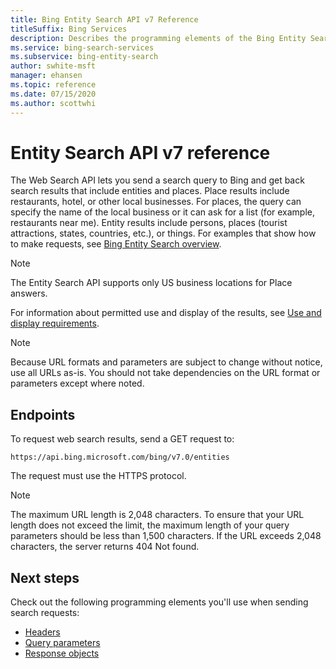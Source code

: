 ```yaml
---
title: Bing Entity Search API v7 Reference
titleSuffix: Bing Services
description: Describes the programming elements of the Bing Entity Search API.
ms.service: bing-search-services
ms.subservice: bing-entity-search
author: swhite-msft
manager: ehansen
ms.topic: reference
ms.date: 07/15/2020
ms.author: scottwhi
---
```


# Entity Search API v7 reference

The Web Search API lets you send a search query to Bing and get back search results that include entities and places. Place results include restaurants, hotel, or other local businesses. For places, the query can specify the name of the local business or it can ask for a list (for example, restaurants near me). Entity results include persons, places (tourist attractions, states, countries, etc.), or things. For examples that show how to make requests, see [Bing Entity Search overview](../overview.md). 

> [!NOTE]
> The Entity Search API supports only US business locations for Place answers. 

  
For information about permitted use and display of the results, see [Use and display requirements](../../bing-web-search/use-display-requirements.md).

> [!NOTE]
> Because URL formats and parameters are subject to change without notice, use all URLs as-is. You should not take dependencies on the URL format or parameters except where noted.
  
## Endpoints 
 
To request web search results, send a GET request to:  
  
```
https://api.bing.microsoft.com/bing/v7.0/entities
```

The request must use the HTTPS protocol. 

> [!NOTE]
> The maximum URL length is 2,048 characters. To ensure that your URL length does not exceed the limit, the maximum length of your query parameters should be less than 1,500 characters. If the URL exceeds 2,048 characters, the server returns 404 Not found.  
  
## Next steps

Check out the following programming elements you'll use when sending search requests:

- [Headers](headers.md)
- [Query parameters](query-parameters.md)
- [Response objects](response-objects.md)
